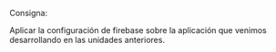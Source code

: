 Consigna:

Aplicar la configuración de firebase sobre la aplicación que venimos desarrollando en las unidades anteriores. 